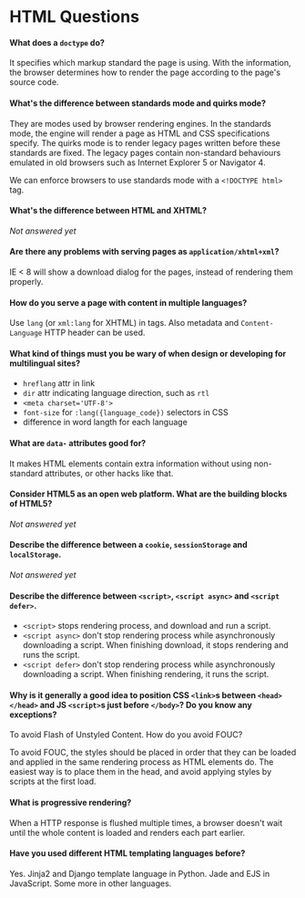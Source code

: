 # HTML Questions

#### What does a `doctype` do?

It specifies which markup standard the page is using. With the information, the
browser determines how to render the page according to the page's source code.

#### What's the difference between standards mode and quirks mode?

They are modes used by browser rendering engines. In the standards mode, the
engine will render a page as HTML and CSS specifications specify. The quirks
mode is to render legacy pages written before these standards are fixed. The
legacy pages contain non-standard behaviours emulated in old browsers such as
Internet Explorer 5 or Navigator 4.

We can enforce browsers to use standards mode with a `<!DOCTYPE html>` tag.

#### What's the difference between HTML and XHTML?

*Not answered yet*

#### Are there any problems with serving pages as `application/xhtml+xml`?

IE < 8 will show a download dialog for the pages, instead of rendering them
properly.

#### How do you serve a page with content in multiple languages?

Use `lang` (or `xml:lang` for XHTML) in tags. Also metadata and
`Content-Language` HTTP header can be used.

#### What kind of things must you be wary of when design or developing for multilingual sites?

- `hreflang` attr in link
- `dir` attr indicating language direction, such as `rtl`
- `<meta charset='UTF-8'>`
- `font-size` for `:lang({language_code})` selectors in CSS
- difference in word langth for each language

#### What are `data-` attributes good for?

It makes HTML elements contain extra information without using non-standard
attributes, or other hacks like that.

#### Consider HTML5 as an open web platform. What are the building blocks of HTML5?

*Not answered yet*

#### Describe the difference between a `cookie`, `sessionStorage` and `localStorage`.

*Not answered yet*

#### Describe the difference between `<script>`, `<script async>` and `<script defer>`.

- `<script>` stops rendering process, and download and run a script.
- `<script async>` don't stop rendering process while asynchronously
  downloading a script. When finishing download, it stops rendering and runs the
  script.
- `<script defer>` don't stop rendering process while asynchronously
  downloading a script. When finishing rendering, it runs the script.

#### Why is it generally a good idea to position CSS `<link>`s between `<head></head>` and JS `<script>`s just before `</body>`? Do you know any exceptions?

To avoid Flash of Unstyled Content. How do you avoid FOUC?

To avoid FOUC, the styles should be placed in order that they can be loaded and applied in the same rendering process as HTML elements do. The easiest way is to place them in the head, and avoid applying styles by scripts at the first load.

#### What is progressive rendering?

When a HTTP response is flushed multiple times, a browser doesn't wait until
the whole content is loaded and renders each part earlier.

#### Have you used different HTML templating languages before?

Yes. Jinja2 and Django template language in Python. Jade and EJS in JavaScript.
Some more in other languages.
